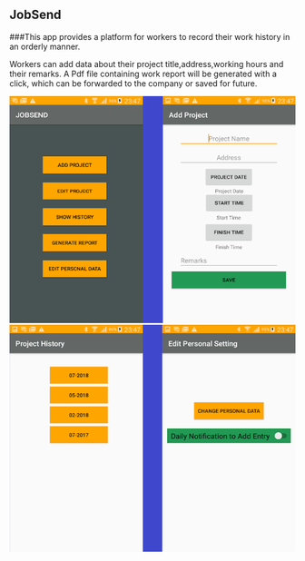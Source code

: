 ## JobSend

###This app provides a platform for workers to record their work history in an orderly manner.

Workers can add data about their project title,address,working hours and their remarks.
A Pdf file containing work report will be generated with a click, which can be forwarded to
the company or saved for future.

<img src="app/src/main/res/drawable/one.png" width="700" height="400">


<img src="app/src/main/res/drawable/two.png" width="700" height="400">
